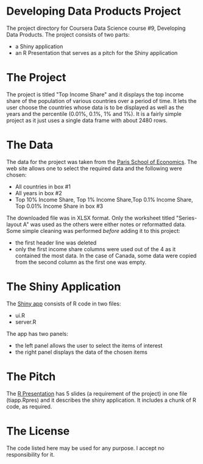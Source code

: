 # Developing Data Products Project
The project directory for Coursera Data Science course #9, Developing Data Products. The project consists of two parts:

* a Shiny application
* an R Presentation that serves as a pitch for the Shiny application

# The Project
The project is titled "Top Income Share" and it displays the top income share of the population of various countries over a period of time. It lets the user choose the countries whose data is to be displayed as well as the years and the percentile (0.01%, 0.1%, 1% and 1%). It is a fairly simple project as it just uses a single data frame with about 2480 rows.

# The Data

The data for the project was taken from the [Paris School of Economics](http://topincomes.g-mond.parisschoolofeconomics.eu/#Database:). The web site allows one to select the required data and the following were chosen:

* All countries in box #1
* All years in box #2
* Top 10% Income Share, Top 1% Income Share,Top 0.1% Income Share, Top 0.01% Income Share in box #3

The downloaded file was in XLSX format. Only the worksheet titled "Series-layout A" was used as the others were either notes or reformatted data. Some simple cleaning was performed *before* adding it to this project:

* the first header line was deleted
* only the first income share columns were used out of the 4 as it contained the most data. In the case of Canada, some data were copied from the second column as the first one was empty.

# The Shiny Application
The [Shiny app](https://rajuvarghese.shinyapps.io/tiapp/) consists of R code in two files:

* ui.R
* server.R

The app has two panels:

* the left panel allows the user to select the items of interest
* the right panel displays the data of the chosen items

# The Pitch
The [R Presentation](http://rpubs.com/RajuVarghese/74602) has 5 slides (a requirement of the project) in one file (tiapp.Rpres) and it describes the shiny application. It includes a chunk of R code, as required.

# The License
The code listed here may be used for any purpose. I accept no responsibility for it.

